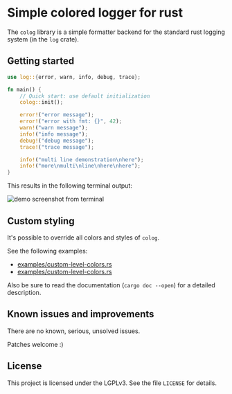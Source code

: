 # Simple colored logger for rust #

The `colog` library is a simple formatter backend for the standard
rust logging system (in the `log` crate).

## Getting started ##

```rust
use log::{error, warn, info, debug, trace};

fn main() {
    // Quick start: use default initialization
    colog::init();

    error!("error message");
    error!("error with fmt: {}", 42);
    warn!("warn message");
    info!("info message");
    debug!("debug message");
    trace!("trace message");

    info!("multi line demonstration\nhere");
    info!("more\nmulti\nline\nhere\nhere");
}
```

This results in the following terminal output:

![demo screenshot from terminal](https://raw.githubusercontent.com/chrivers/rust-colog/master/screenshot.png)

## Custom styling ##

It's possible to override all colors and styles of `colog`.

See the following examples:

 - [examples/custom-level-colors.rs](examples/custom-level-colors.rs)
 - [examples/custom-level-colors.rs](examples/custom-level-colors.rs)

Also be sure to read the documentation (`cargo doc --open`) for a detailed description.

## Known issues and improvements ##

There are no known, serious, unsolved issues.

Patches welcome :)

## License ##

This project is licensed under the LGPLv3. See the file `LICENSE` for
details.
